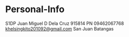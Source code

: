 # Personal-Info

S1DP Juan Miguel D Dela Cruz 915814 PN
09462067768
khelsingkito201092@gmail.com
San Juan Batangas